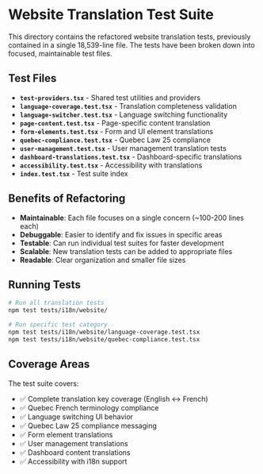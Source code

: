 # Website Translation Test Suite

This directory contains the refactored website translation tests, previously contained in a single 18,539-line file. The tests have been broken down into focused, maintainable test files.

## Test Files

- **`test-providers.tsx`** - Shared test utilities and providers
- **`language-coverage.test.tsx`** - Translation completeness validation
- **`language-switcher.test.tsx`** - Language switching functionality
- **`page-content.test.tsx`** - Page-specific content translation
- **`form-elements.test.tsx`** - Form and UI element translations
- **`quebec-compliance.test.tsx`** - Quebec Law 25 compliance
- **`user-management.test.tsx`** - User management translation tests
- **`dashboard-translations.test.tsx`** - Dashboard-specific translations
- **`accessibility.test.tsx`** - Accessibility with translations
- **`index.test.tsx`** - Test suite index

## Benefits of Refactoring

- **Maintainable**: Each file focuses on a single concern (~100-200 lines each)
- **Debuggable**: Easier to identify and fix issues in specific areas
- **Testable**: Can run individual test suites for faster development
- **Scalable**: New translation tests can be added to appropriate files
- **Readable**: Clear organization and smaller file sizes

## Running Tests

```bash
# Run all translation tests
npm test tests/i18n/website/

# Run specific test category
npm test tests/i18n/website/language-coverage.test.tsx
npm test tests/i18n/website/quebec-compliance.test.tsx
```

## Coverage Areas

The test suite covers:

- ✅ Complete translation key coverage (English ↔ French)
- ✅ Quebec French terminology compliance
- ✅ Language switching UI behavior
- ✅ Quebec Law 25 compliance messaging
- ✅ Form element translations
- ✅ User management translations
- ✅ Dashboard content translations
- ✅ Accessibility with i18n support
